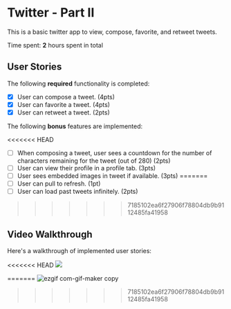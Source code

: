 # Twitter - Part II

This is a basic twitter app to view, compose, favorite, and retweet tweets.

Time spent: **2** hours spent in total

## User Stories

The following **required** functionality is completed:

- [X] User can compose a tweet. (4pts)
- [X] User can favorite a tweet. (4pts)
- [X] User can retweet a tweet. (2pts)

The following **bonus** features are implemented:

<<<<<<< HEAD
- [ ] When composing a tweet, user sees a countdown for the number of characters remaining for the tweet (out of 280) (2pts)
- [ ] User can view their profile in a profile tab. (3pts)
- [ ] User sees embedded images in tweet if available. (3pts)
=======
- [ ] User can pull to refresh. (1pt)
- [ ] User can load past tweets infinitely. (2pts)
>>>>>>> 7185102ea6f27906f78804db9b9112485fa41958

## Video Walkthrough

Here's a walkthrough of implemented user stories:

<<<<<<< HEAD
![](https://i.imgur.com/M1Zjeba.gif)


=======
![ezgif com-gif-maker copy](https://user-images.githubusercontent.com/98039848/192172383-90ca875b-6f91-4c1d-b1e7-959f09af154e.gif)
>>>>>>> 7185102ea6f27906f78804db9b9112485fa41958

